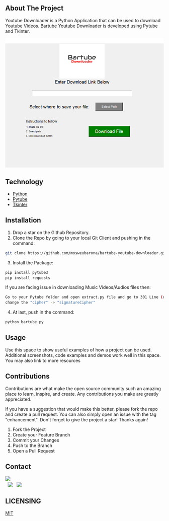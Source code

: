 ## About The Project

Youtube Downloader is a Python Application that can be used to download Youtube Videos. Bartube Youtube Downloader is developed using Pytube and Tkinter.

![Bartube](https://github.com/mosweubarona/bartube-youtube-downloader/blob/main/images/full.png?raw=true "Bartube Downloader")



## Technology

* [Python](https://www.python.org/)
* [Pytube](https://python-pytube.readthedocs.io/en/latest/)
* [Tkinter](https://www.tutorialspoint.com/python/python_gui_programming.htm)
## Installation

1. Drop a star on the Github Repository. 
2. Clone the Repo by going to your local Git Client and pushing in the command: 

```sh
git clone https://github.com/mosweubarona/bartube-youtube-downloader.git
```

3. Install the Package: 
```sh
pip install pytube3
pip install requests
```
If you are facing issue in downloading Music Videos/Audios files then:
```sh
Go to your Pytube folder and open extract.py file and go to 301 Line (or something near this line) 
change the "cipher" -> "signatureCipher"
```
4. At last, push in the command:
```sh
python bartube.py
```
## Usage
Use this space to show useful examples of how a project can be used. Additional screenshots, code examples and demos work well in this space. You may also link to more resources

## Contributions
Contributions are what make the open source community such an amazing place to learn, inspire, and create. Any contributions you make are greatly appreciated.

If you have a suggestion that would make this better, please fork the repo and create a pull request. You can also simply open an issue with the tag "enhancement". Don't forget to give the project a star! Thanks again!

1. Fork the Project
2. Create your Feature Branch 
3. Commit your Changes 
4. Push to the Branch 
5. Open a Pull Request

## Contact
<a href="https://twitter.com/mosweubarona" target="_blank" rel="noopener noreferrer"><img src="https://img.icons8.com/plasticine/100/000000/twitter.png" width="50" /></a>   
&nbsp; <a href="https://www.linkedin.com/in/barona-mosweu-9a3813a6" target="_blank" rel="noopener noreferrer"><img src="https://img.icons8.com/plasticine/100/000000/linkedin.png" width="50" /></a>
&nbsp; <a href="mailto:mosweubarona@gmail.com" target="_blank" rel="noopener noreferrer"><img src="https://img.icons8.com/plasticine/100/000000/gmail.png"  width="50" /></a>


## LICENSING

[MIT](https://github.com/mosweubarona/bartube-youtube-downloader/blob/main/LICENSE)
